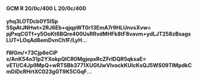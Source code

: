 #### GCM R 20/0c/400 L 20/0c/400
**yhq3LOTDcb0Y5lSp**<br/>**5SpAtJNHwt+2RJ6Eb+qjqpWT0r13EmA7r9HLUnvsXvw=**<br/>**pjPxqCGTf+y5OoKt6BQre400UsRRvdMHFk8tF8vavm+ydLJT258zBsagsLUT+LOqAd8emDvnCh1F/LyH...**<br/><br/>
**fWGm/+73Cjp6eCiP**<br/>**x/AnK54o31p2YXokpQlCR0MgjepxRcZFrlDQR5qkxaE=**<br/>**vETI/C4Jp9MpQ+wRTSBb3771XUGfJwVlvockKUIcKsQJ5WS09TlMpdkCmDiDcRHrtXC023gGT9K5CGqF...**